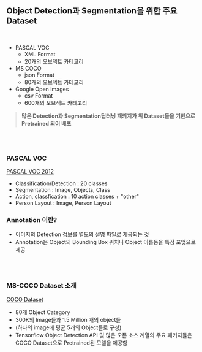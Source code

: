 ## Object Detection과 Segmentation을 위한 주요 Dataset

<br/>

- PASCAL VOC
    - XML Format
    - 20개의 오브젝트 카테고리
- MS COCO
    - json Format
    - 80개의 오브젝트 카테고리
- Google Open Images
    - csv Format
    - 600개의 오브젝트 카테고리

> **많은 Detection과 Segmentation딥러닝 패키지가 위 Dataset들을 기반으로 Pretrained 되어 배포**


<br/>
<br/>

### PASCAL VOC
[PASCAL VOC 2012](http://host.robots.ox.ac.uk/pascal/VOC/voc2012/)
- Classification/Detection : 20 classes
- Segmentation : Image, Objects, Class
- Action, classfication : 10 action classes + "other"
- Person Layout : Image, Person Layout

### Annotation 이란?
- 이미지의 Detection 정보를 별도의 설명 파일로 제공되는 것
- Annotation은 Object의 Bounding Box 위치나 Object 이름등을 특정 포맷으로 제공

<br/>
<br/>

### MS-COCO Dataset 소개
[COCO Dataset](https://cocodataset.org/#home)
- 80개 Object Category
- 300K의  Image들과 1.5 Million 개의 object들
- (하나의 image에 평균 5개의 Object들로 구성)
- Tensorflow Object Detection API 및 많은 오픈 소스 계열의 주요 패키지들은 COCO Dataset으로 Pretrained된 모델을 제공함

